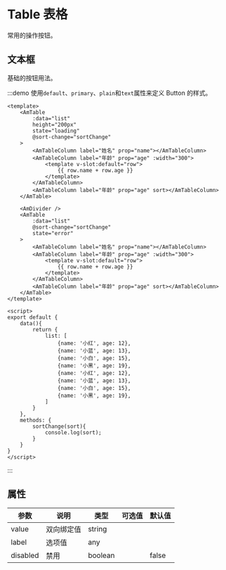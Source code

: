 # Table 表格

常用的操作按钮。

## 文本框

基础的按钮用法。

:::demo 使用`default`、`primary`、`plain`和`text`属性来定义 Button 的样式。
```vue
<template>
    <AmTable
        :data="list"
        height="200px"
        state="loading"
        @sort-change="sortChange"
    >
        <AmTableColumn label="姓名" prop="name"></AmTableColumn>
        <AmTableColumn label="年龄" prop="age" :width="300">
            <template v-slot:default="row">
                {{ row.name + row.age }}
            </template>
        </AmTableColumn>
        <AmTableColumn label="年龄" prop="age" sort></AmTableColumn>
    </AmTable>

    <AmDivider />
    <AmTable
        :data="list"
        @sort-change="sortChange"
        state="error"
    >
        <AmTableColumn label="姓名" prop="name"></AmTableColumn>
        <AmTableColumn label="年龄" prop="age" :width="300">
            <template v-slot:default="row">
                {{ row.name + row.age }}
            </template>
        </AmTableColumn>
        <AmTableColumn label="年龄" prop="age" sort></AmTableColumn>
    </AmTable>
</template>

<script>
export default {
    data(){
        return {
            list: [
                {name: '小红', age: 12},
                {name: '小蓝', age: 13},
                {name: '小白', age: 15},
                {name: '小黑', age: 19},
                {name: '小红', age: 12},
                {name: '小蓝', age: 13},
                {name: '小白', age: 15},
                {name: '小黑', age: 19},
            ]
        }
    },
    methods: {
        sortChange(sort){
            console.log(sort);
        }
    }
}
</script>
```
:::

## 属性

| 参数 | 说明 | 类型 | 可选值 | 默认值 |
| --- | --- | --- | --- | --- |
| value | 双向绑定值 | string |  |  |
| label | 选项值 | any |  |  |
| disabled | 禁用 | boolean |  | false |

